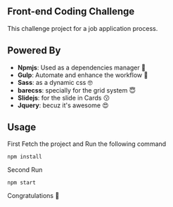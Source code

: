 ## Front-end Coding Challenge

This challenge project for a job application process.

## Powered By

* **Npmjs**: Used as a dependencies manager  😤
* **Gulp**: Automate and enhance the workflow  🤔
* **Sass**: as a dynamic css  🤓
* **barecss**: specially for the grid system  😇
* **Slidejs**: for the slide in Cards  😗
* **Jquery**: becuz it's awesome  😍

## Usage

First Fetch the project and Run the following command

```
npm install
```

Second Run

```
npm start
```

Congratulations 🎉
